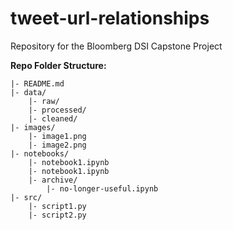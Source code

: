 # tweet-url-relationships
Repository for the Bloomberg DSI Capstone Project



**Repo Folder Structure:**
```
|- README.md
|- data/
	|- raw/
	|- processed/
	|- cleaned/
|- images/
	|- image1.png
	|- image2.png
|- notebooks/
	|- notebook1.ipynb
	|- notebook1.ipynb
	|- archive/
		|- no-longer-useful.ipynb
|- src/
	|- script1.py
	|- script2.py

```